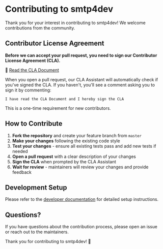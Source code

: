 # Contributing to smtp4dev

Thank you for your interest in contributing to smtp4dev! We welcome contributions from the community.

## Contributor License Agreement

**Before we can accept your pull request, you need to sign our Contributor License Agreement (CLA).**

📝 [Read the CLA Document](./CLA.md)

When you open a pull request, our CLA Assistant will automatically check if you've signed the CLA. If you haven't, you'll see a comment asking you to sign it by commenting:

```
I have read the CLA Document and I hereby sign the CLA
```

This is a one-time requirement for new contributors.

## How to Contribute

1. **Fork the repository** and create your feature branch from `master`
2. **Make your changes** following the existing code style
3. **Test your changes** - ensure all existing tests pass and add new tests if needed
4. **Open a pull request** with a clear description of your changes
5. **Sign the CLA** when prompted by the CLA Assistant
6. **Wait for review** - maintainers will review your changes and provide feedback

## Development Setup

Please refer to the [developer documentation](./AGENTS.md) for detailed setup instructions.

## Questions?

If you have questions about the contribution process, please open an issue or reach out to the maintainers.

Thank you for contributing to smtp4dev! 🎉